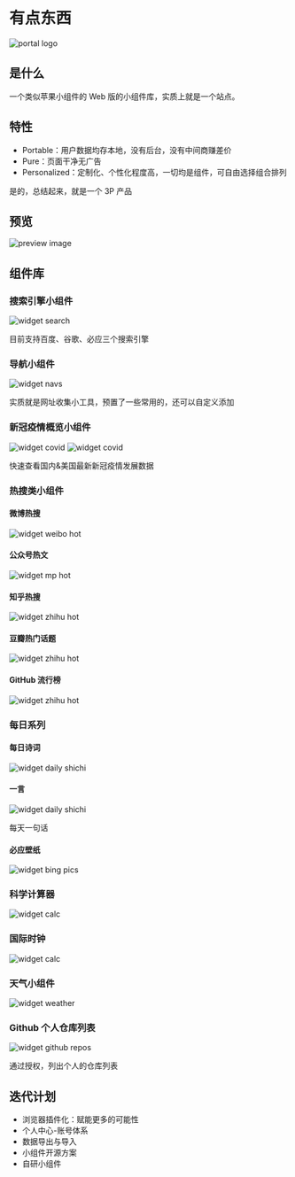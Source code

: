 # 有点东西

![portal logo](demo/portal.logo.png)

## 是什么

一个类似苹果小组件的 Web 版的小组件库，实质上就是一个站点。

## 特性

- Portable：用户数据均存本地，没有后台，没有中间商赚差价
- Pure：页面干净无广告
- Personalized：定制化、个性化程度高，一切均是组件，可自由选择组合排列

是的，总结起来，就是一个 3P 产品

## 预览

![preview image](demo/home.png 'home page')

## 组件库

### 搜索引擎小组件

![widget search](demo/screenshoots/widget.searchs.png)

目前支持百度、谷歌、必应三个搜索引擎

### 导航小组件

![widget navs](demo/screenshoots/widget.navs.png)

实质就是网址收集小工具，预置了一些常用的，还可以自定义添加

### 新冠疫情概览小组件

![widget covid](demo/screenshoots/widget.covid.data.png)
![widget covid](demo/screenshoots/widget.usa.covid.png)

快速查看国内&美国最新新冠疫情发展数据

### 热搜类小组件

#### 微博热搜

![widget weibo hot](demo/screenshoots/widget.hot.weibo.png)

#### 公众号热文

![widget mp hot](demo/screenshoots/widget.hot.mp.png)

#### 知乎热搜

![widget zhihu hot](demo/screenshoots/widget.hot.zhihu.png)

#### 豆瓣热门话题

![widget zhihu hot](demo/screenshoots/widget.douban.topic.png)

#### GitHub 流行榜

![widget zhihu hot](demo/screenshoots/widget.github.trending.png)

### 每日系列

#### 每日诗词

![widget daily shichi](demo/screenshoots/widget.daily.shici.png)

#### 一言

![widget daily shichi](demo/screenshoots/widget.yiyan.png)

每天一句话

#### 必应壁纸

![widget bing pics](demo/screenshoots/widget.bing.pics.png)

### 科学计算器

![widget calc](demo/screenshoots/widget.calc.png)

### 国际时钟

![widget calc](demo/screenshoots/widget.world.clock.png)

### 天气小组件

![widget weather](demo/screenshoots/widget.weather.png)

### Github 个人仓库列表

![widget github repos](demo/screenshoots/widget.github.repo.png)

通过授权，列出个人的仓库列表

## 迭代计划

- 浏览器插件化：赋能更多的可能性
- 个人中心-账号体系
- 数据导出与导入
- 小组件开源方案
- 自研小组件
